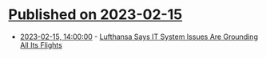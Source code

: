 # [Published on 2023-02-15](index.md)

* [2023-02-15, 14:00:00](https://it.slashdot.org/story/23/02/15/105242/lufthansa-says-it-system-issues-are-grounding-all-its-flights?utm_source=rss1.0mainlinkanon&utm_medium=feed) - [Lufthansa Says IT System Issues Are Grounding All Its Flights](https://it.slashdot.org/story/23/02/15/105242/lufthansa-says-it-system-issues-are-grounding-all-its-flights?utm_source=rss1.0mainlinkanon&utm_medium=feed)
